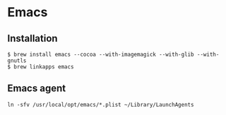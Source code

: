 # Emacs

## Installation

```ShellSession
$ brew install emacs --cocoa --with-imagemagick --with-glib --with-gnutls
$ brew linkapps emacs
```

## Emacs agent

```ShellSession
ln -sfv /usr/local/opt/emacs/*.plist ~/Library/LaunchAgents
```
